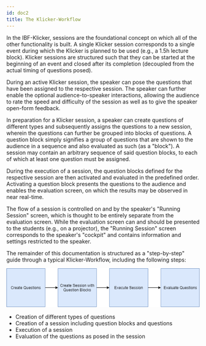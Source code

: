 ```yaml
---
id: doc2
title: The Klicker-Workflow
---
```


In the IBF-Klicker, sessions are the foundational concept on which all of the other functionality is built. A single Klicker session corresponds to a single event during which the Klicker is planned to be used (e.g., a 1.5h lecture block). Klicker sessions are structured such that they can be started at the beginning of an event and closed after its completion (decoupled from the actual timing of questions posed).

During an active Klicker session, the speaker can pose the questions that have been assigned to the respective session. The speaker can further enable the optional audience-to-speaker interactions, allowing the audience to rate the speed and difficulty of the session as well as to give the speaker open-form feedback.

In preparation for a Klicker session, a speaker can create questions of different types and subsequently assigns the questions to a new session, wherein the questions can further be grouped into blocks of questions. A question block simply signifies a group of questions that are shown to the audience in a sequence and also evaluated as such (as a "block"). A session may contain an arbitrary sequence of said question blocks, to each of which at least one question must be assigned.

During the execution of a session, the question blocks defined for the respective session are then activated and evaluated in the predefined order. Activating a question block presents the questions to the audience and enables the evaluation screen, on which the results may be observed in near real-time.

The flow of a session is controlled on and by the speaker's "Running Session" screen, which is thought to be entirely separate from the evaluation screen. While the evaluation screen can and should be presented to the students (e.g., on a projector), the "Running Session" screen corresponds to the speaker's "cockpit" and contains information and settings restricted to the speaker.

The remainder of this documentation is structured as a "step-by-step" guide through a typical Klicker-Workflow, including the following steps:

![Workflow](assets/workflow.png)

- Creation of different types of questions
- Creation of a session including question blocks and questions
- Execution of a session
- Evaluation of the questions as posed in the session
